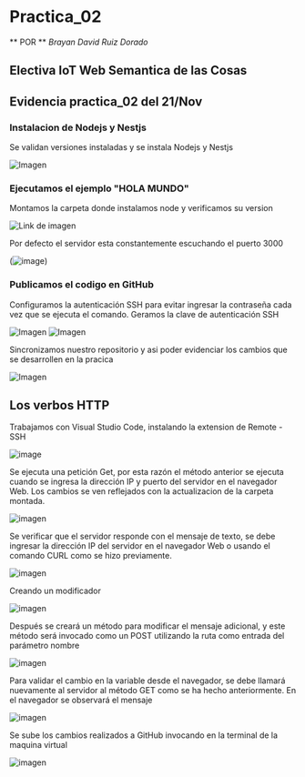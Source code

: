 # Practica_02

** POR ** *Brayan David Ruiz Dorado*

## Electiva IoT Web Semantica de las Cosas

## Evidencia practica_02 del 21/Nov

### Instalacion de Nodejs y Nestjs
Se validan versiones instaladas y se instala Nodejs y Nestjs

![Imagen](https://github.com/DavidRuiz117/WIoT/blob/main/Practica_02/Nodejs%20y%20Nestjs%20version.png?raw=true)

### Ejecutamos el ejemplo "HOLA MUNDO"

Montamos la carpeta donde instalamos node y verificamos su version

![Link de imagen](https://github.com/DavidRuiz117/WIoT/blob/main/Practica_02/Verificando%20que%20esta%20instalado%20node.png?raw=true)

Por defecto el servidor esta constantemente escuchando el puerto 3000

(![image](https://user-images.githubusercontent.com/78920592/203361196-5b65b19e-7c45-4f6d-a469-5a98b2173b47.png))

### Publicamos el codigo en GitHub

Configuramos la autenticación SSH para evitar ingresar la contraseña cada vez que se ejecuta el comando. Geramos la clave de autenticación SSH

![Imagen](https://github.com/DavidRuiz117/WIoT/blob/main/Practica_02/Generamos%20la%20clave%20en%20linux.png?raw=true)
![Imagen](https://github.com/DavidRuiz117/WIoT/blob/main/Practica_02/Generacion%20de%20clave%20SSH.png?raw=true)

Sincronizamos nuestro repositorio y asi poder evidenciar los cambios que se desarrollen en la pracica

![Imagen](https://github.com/DavidRuiz117/WIoT/blob/main/Practica_02/Sincronicando%20reposiorio%20Git%20a%20UBUNTU.png?raw=true)

## Los verbos HTTP

Trabajamos con Visual Studio Code, instalando la extension de Remote -SSH

![image](https://github.com/DavidRuiz117/WIoT/blob/main/Practica_02/Remote%20-SSh.png?raw=true)

Se ejecuta una petición Get, por esta razón el método anterior se ejecuta cuando se ingresa la dirección IP y puerto del servidor en el navegador Web. Los cambios se ven reflejados con la actualizacion de la carpeta montada.

![imagen](https://github.com/DavidRuiz117/WIoT/blob/main/Practica_02/Modificacion%20Hola%20Mundo%201.png?raw=true)

Se verificar que el servidor responde con el mensaje de texto, se debe ingresar la dirección IP del servidor en el navegador Web o usando el comando CURL como se hizo previamente.

![imagen](https://github.com/DavidRuiz117/WIoT/blob/main/Practica_02/Modificacion%20Hola%20Mundo%202.png?raw=true)

Creando un modificador

![imagen](https://github.com/DavidRuiz117/WIoT/blob/main/Practica_02/%C2%B4Creando%20una%20variable%20persona.png?raw=true)

Después se creará un método para modificar el mensaje adicional, y este método será invocado como un POST utilizando la ruta como entrada del parámetro nombre

![imagen](https://github.com/DavidRuiz117/WIoT/blob/main/Practica_02/Metodo%20POST.png?raw=true)

Para validar el cambio en la variable desde el navegador, se debe llamará nuevamente al servidor al método GET como se ha hecho anteriormente. En el navegador se observará el mensaje

![imagen](https://github.com/DavidRuiz117/WIoT/blob/main/Practica_02/Metodo%20POST%202.png?raw=true)

Se sube los cambios realizados a GitHub invocando en la terminal de la maquina virtual

![imagen](https://github.com/DavidRuiz117/WIoT/blob/main/Practica_02/Se%20guardan%20los%20cambios%20realizados%20a%20GitHub%20por%20terminal.png?raw=true)

